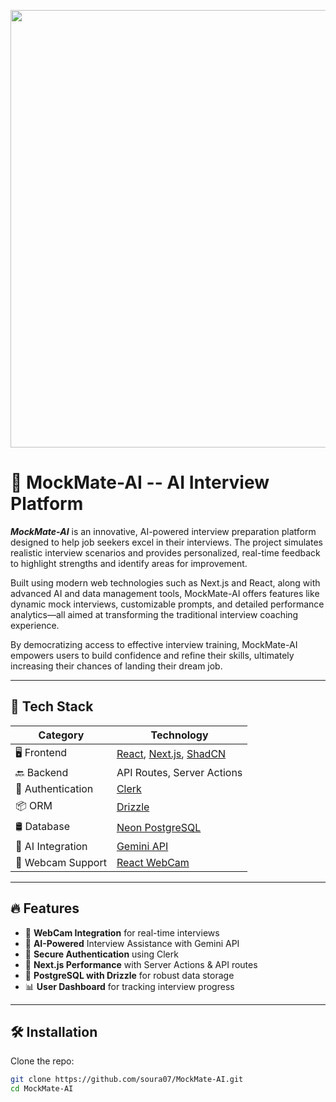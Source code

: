<p align="center">
  <img src="https://github.com/user-attachments/assets/48a8c12f-4c90-4c10-b651-565e6277c0b1" width="700">
</p>



# 📌 MockMate-AI -- AI Interview Platform

***MockMate-AI*** is an innovative, AI-powered interview preparation platform designed to help job seekers excel in their interviews. The project simulates realistic interview scenarios and provides personalized, real-time feedback to highlight strengths and identify areas for improvement.

Built using modern web technologies such as Next.js and React, along with advanced AI and data management tools, MockMate-AI offers features like dynamic mock interviews, customizable prompts, and detailed performance analytics—all aimed at transforming the traditional interview coaching experience.

By democratizing access to effective interview training, MockMate-AI empowers users to build confidence and refine their skills, ultimately increasing their chances of landing their dream job.

---

## 🚀 Tech Stack

| **Category**         | **Technology**                                    |
|----------------------|--------------------------------------------------|
| 🖥️ Frontend         | [React](https://react.dev/), [Next.js](https://nextjs.org/), [ShadCN](https://ui.shadcn.com/) |
| 🔙 Backend          | API Routes, Server Actions                        |
| 🔐 Authentication   | [Clerk](https://clerk.com/)                        |
| 📦 ORM             | [Drizzle](https://orm.drizzle.team/)                |
| 🛢️ Database       | [Neon PostgreSQL](https://neon.tech/)               |
| 🤖 AI Integration  | [Gemini API](https://ai.google.dev/)                |
| 🎥 Webcam Support  | [React WebCam](https://www.npmjs.com/package/react-webcam) |

---

## 🔥 Features
- 🎥 **WebCam Integration** for real-time interviews
- 🤖 **AI-Powered** Interview Assistance with Gemini API
- 🔐 **Secure Authentication** using Clerk
- 🚀 **Next.js Performance** with Server Actions & API routes
- 💾 **PostgreSQL with Drizzle** for robust data storage
- 📊 **User Dashboard** for tracking interview progress

---

## 🛠️ Installation

Clone the repo:
```bash
git clone https://github.com/soura07/MockMate-AI.git
cd MockMate-AI


